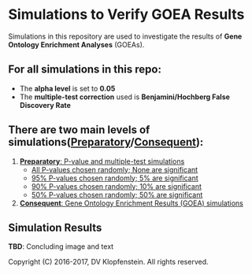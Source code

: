 # Simulations to Verify GOEA Results
Simulations in this repository are used to investigate the results of **Gene Ontology Enrichment Analyses** (GOEAs).    

## For all simulations in this repo:    
  * The **alpha level** is set to **0.05**
  * The **multiple-test correction** used is **Benjamini/Hochberg False Discovery Rate**

## There are two main levels of simulations([Preparatory](README_prep.md#preparatory-p-value-and-multiple-test-simulations)/[Consequent](README_main.md#consequent-goea-simulations)):
  1. [**Preparatory**: P-value and multiple-test simulations](README_prep.md#preparatory-p-value-and-multiple-test-simulations)    
      * [All P-values chosen randomly; None are significant](README_prep.md#all-p-values-chosen-randomly-none-are-significant-1)
      * [95% P-values chosen randomly; 5% are significant ](README_prep.md#95-p-values-chosen-randomly-5-are-significant)
      * [90% P-values chosen randomly; 10% are significant ](README_prep.md#90-p-values-chosen-randomly-10-are-significant)
      * [50% P-values chosen randomly; 50% are significant ](README_prep.md#50-p-values-chosen-randomly-50-are-significant)
  2. [**Consequent**: Gene Ontology Enrichment Results (GOEA) simulations](README_main.md#consequent-goea-simulations)

## Simulation Results
**TBD**: Concluding image and text

Copyright (C) 2016-2017, DV Klopfenstein. All rights reserved.
